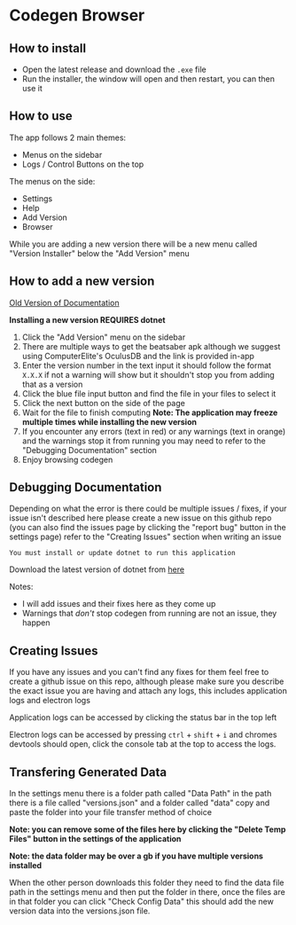 # Codegen Browser

## How to install

- Open the latest release and download the `.exe` file
- Run the installer, the window will open and then restart, you can then use it

## How to use
 
The app follows 2 main themes:
- Menus on the sidebar
- Logs / Control Buttons on the top

The menus on the side:
- Settings
- Help
- Add Version
- Browser

While you are adding a new version there will be a new menu called "Version Installer" below the "Add Version" menu

## How to add a new version

[Old Version of Documentation](https://docs.phazed.xyz/codegenbrowser/)

**Installing a new version REQUIRES dotnet**

1) Click the "Add Version" menu on the sidebar
2) There are multiple ways to get the beatsaber apk although we suggest using ComputerElite's OculusDB and the link is provided in-app
3) Enter the version number in the text input it should follow the format `X.X.X` if not a warning will show but it shouldn't stop you from adding that as a version
4) Click the blue file input button and find the file in your files to select it
5) Click the next button on the side of the page
6) Wait for the file to finish computing **Note: The application may freeze multiple times while installing the new version**
7) If you encounter any errors (text in red) or any warnings (text in orange) and the warnings stop it from running you may need to refer to the "Debugging Documentation" section
8) Enjoy browsing codegen

## Debugging Documentation

Depending on what the error is there could be multiple issues / fixes, if your issue isn't described here please create a new issue on this github repo (you can also find the issues page by clicking the "report bug" button in the settings page) refer to the "Creating Issues" section when writing an issue

`You must install or update dotnet to run this application`

Download the latest version of dotnet from [here](https://dotnet.microsoft.com/)

Notes:
- I will add issues and their fixes here as they come up
- Warnings that *don't* stop codegen from running are not an issue, they happen

## Creating Issues

If you have any issues and you can't find any fixes for them feel free to create a github issue on this repo, although please make sure you describe the exact issue you are having and attach any logs, this includes application logs and electron logs

Application logs can be accessed by clicking the status bar in the top left

Electron logs can be accessed by pressing `ctrl` + `shift` + `i` and chromes devtools should open, click the console tab at the top to access the logs.

## Transfering Generated Data

In the settings menu there is a folder path called "Data Path" in the path there is a file called "versions.json" and a folder called "data" copy and paste the folder into your file transfer method of choice 

**Note: you can remove some of the files here by clicking the "Delete Temp Files" button in the settings of the application**

**Note: the data folder may be over a gb if you have multiple versions installed**

When the other person downloads this folder they need to find the data file path in the settings menu and then put the folder in there, once the files are in that folder you can click "Check Config Data" this should add the new version data into the versions.json file.
